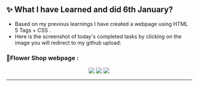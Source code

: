 ## ✨ What I have Learned and did 6th January?
- Based on my previous learnings I have created a webpage using HTML 5 Tags + CSS .
- Here is the screenshot of today's completed tasks by clicking on the image you will redirect to my github upload:

### 🧨Flower Shop webpage :

<p align="center">
  <a href="https://github.com/mdsabbiralmamon/myJourneyFor2024/blob/main/Web_day7_FlowerShop/flowerShop.html"><img src="https://cdn.discordapp.com/attachments/1117616249984258109/1193370214251896984/image.png"></a>
  <a href="https://github.com/mdsabbiralmamon/myJourneyFor2024/blob/main/Web_day7_FlowerShop/flowerShop.html"><img src="https://cdn.discordapp.com/attachments/1117616249984258109/1193370214574850078/image.png"></a>
  <a href="https://github.com/mdsabbiralmamon/myJourneyFor2024/blob/main/Web_day7_FlowerShop/flowerShop.html"><img src="https://cdn.discordapp.com/attachments/1117616249984258109/1193370214885244979/image.png"></a>
</p>


---